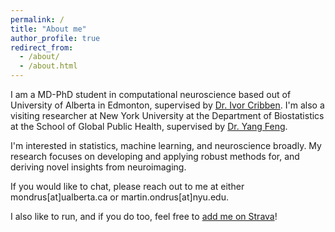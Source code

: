 ```yaml
---
permalink: /
title: "About me"
author_profile: true
redirect_from: 
  - /about/
  - /about.html
---
```


I am a MD-PhD student in computational neuroscience based out of University of Alberta in Edmonton, supervised by [Dr. Ivor Cribben](https://apps.ualberta.ca/directory/person/cribben). I'm also a visiting researcher at New York University at the Department of Biostatistics at the School of Global Public Health, supervised by [Dr. Yang Feng](https://yangfeng.hosting.nyu.edu/).

I'm interested in statistics, machine learning, and neuroscience broadly. My research focuses on developing and applying robust methods for, and deriving novel insights from neuroimaging.

If you would like to chat, please reach out to me at either mondrus[at]ualberta.ca or martin.ondrus[at]nyu.edu.

I also like to run, and if you do too, feel free to [add me on Strava](https://strava.app.link/PXLcaH2kILb)!